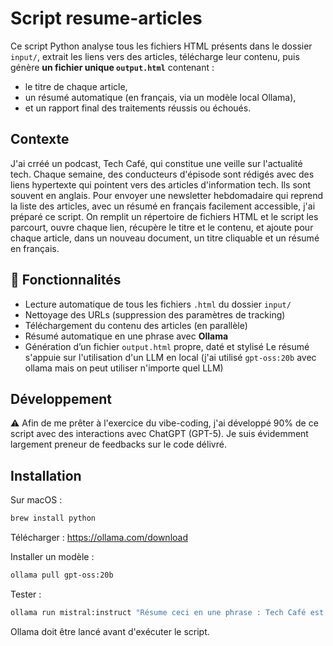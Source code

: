 # Script resume-articles
Ce script Python analyse tous les fichiers HTML présents dans le dossier `input/`, extrait les liens vers des articles, télécharge leur contenu, puis génère **un fichier unique `output.html`** contenant :
- le titre de chaque article,
- un résumé automatique (en français, via un modèle local Ollama),
- et un rapport final des traitements réussis ou échoués.
## Contexte
J'ai crréé un podcast, Tech Café, qui constitue une veille sur l'actualité tech. Chaque semaine, des conducteurs d'épisode sont rédigés avec des liens hypertexte qui pointent vers des articles d'information tech. Ils sont souvent en anglais. Pour envoyer une newsletter hebdomadaire qui reprend la liste des articles, avec un résumé en français facilement accessible, j'ai préparé ce script. On remplit un répertoire de fichiers HTML et le script les parcourt, ouvre chaque lien, récupère le titre et le contenu, et ajoute pour chaque article, dans un nouveau document, un titre cliquable et un résumé en français.
## 🚀 Fonctionnalités
- Lecture automatique de tous les fichiers `.html` du dossier `input/`
- Nettoyage des URLs (suppression des paramètres de tracking)
- Téléchargement du contenu des articles (en parallèle)
- Résumé automatique en une phrase avec **Ollama**
- Génération d’un fichier `output.html` propre, daté et stylisé
Le résumé s'appuie sur l'utilisation d'un LLM en local (j'ai utilisé `gpt-oss:20b` avec ollama mais on peut utiliser n'importe quel LLM)
## Développement
⚠️ Afin de me prêter à l'exercice du vibe-coding, j'ai développé 90% de ce script avec des interactions avec ChatGPT (GPT-5). Je suis évidemment largement preneur de feedbacks sur le code délivré.
## Installation
Sur macOS :
```bash
brew install python
```

Télécharger : https://ollama.com/download

Installer un modèle :
```bash
ollama pull gpt-oss:20b
```

Tester :
```bash
ollama run mistral:instruct "Résume ceci en une phrase : Tech Café est vraiment un super podcast sur la tech !"
```

Ollama doit être lancé avant d'exécuter le script.

